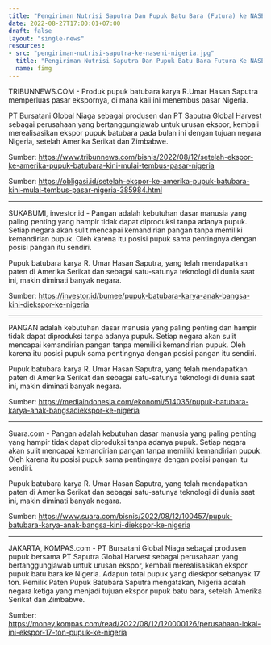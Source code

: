 ```yaml
---
title: "Pengiriman Nutrisi Saputra Dan Pupuk Batu Bara (Futura) ke NASENI - Nigeria"
date: 2022-08-27T17:00:01+07:00
draft: false
layout: "single-news"
resources:
- src: "pengiriman-nutrisi-saputra-ke-naseni-nigeria.jpg"
  title: "Pengiriman Nutrisi Saputra Dan Pupuk Batu Bara Futura Ke NASENI-Nigeria"
  name: fimg
---
```


TRIBUNNEWS.COM - Produk pupuk batubara karya R.Umar Hasan Saputra memperluas pasar ekspornya, di mana kali ini menembus pasar Nigeria.

PT Bursatani Global Niaga sebagai produsen dan PT Saputra Global Harvest sebagai perusahaan yang bertanggungjawab untuk urusan ekspor, kembali merealisasikan ekspor pupuk batubara pada bulan ini dengan tujuan negara Nigeria, setelah Amerika Serikat dan Zimbabwe.

Sumber: https://www.tribunnews.com/bisnis/2022/08/12/setelah-ekspor-ke-amerika-pupuk-batubara-kini-mulai-tembus-pasar-nigeria

Sumber: https://obligasi.id/setelah-ekspor-ke-amerika-pupuk-batubara-kini-mulai-tembus-pasar-nigeria-385984.html

--- 

SUKABUMI, investor.id - Pangan adalah kebutuhan dasar manusia yang paling penting yang hampir tidak dapat diproduksi tanpa adanya pupuk. Setiap negara akan sulit mencapai kemandirian pangan tanpa memiliki kemandirian pupuk. Oleh karena itu posisi pupuk sama pentingnya dengan posisi pangan itu sendiri.

Pupuk batubara karya R. Umar Hasan Saputra, yang telah mendapatkan paten di Amerika Serikat dan sebagai satu-satunya teknologi di dunia saat ini, makin diminati banyak negara.

Sumber: https://investor.id/bumee/pupuk-batubara-karya-anak-bangsa-kini-diekspor-ke-nigeria

---

PANGAN adalah kebutuhan dasar manusia yang paling penting dan hampir tidak dapat diproduksi tanpa adanya pupuk. Setiap negara akan sulit mencapai kemandirian pangan tanpa memiliki kemandirian pupuk. Oleh karena itu posisi pupuk sama pentingnya dengan posisi pangan itu sendiri.

Pupuk batubara karya R. Umar Hasan Saputra, yang telah mendapatkan paten di Amerika Serikat dan sebagai satu-satunya teknologi di dunia saat ini, makin diminati banyak negara.

Sumber: https://mediaindonesia.com/ekonomi/514035/pupuk-batubara-karya-anak-bangsadiekspor-ke-nigeria

---

Suara.com - Pangan adalah kebutuhan dasar manusia yang paling penting yang hampir tidak dapat diproduksi tanpa adanya pupuk. Setiap negara akan sulit mencapai kemandirian pangan tanpa memiliki kemandirian pupuk. Oleh karena itu posisi pupuk sama pentingnya dengan posisi pangan itu sendiri.

Pupuk batubara karya R. Umar Hasan Saputra, yang telah mendapatkan paten di Amerika Serikat dan sebagai satu-satunya teknologi di dunia saat ini, makin diminati banyak negara.

Sumber: https://www.suara.com/bisnis/2022/08/12/100457/pupuk-batubara-karya-anak-bangsa-kini-diekspor-ke-nigeria

---

JAKARTA, KOMPAS.com - PT Bursatani Global Niaga sebagai produsen pupuk bersama PT Saputra Global Harvest sebagai perusahaan yang bertanggungjawab untuk urusan ekspor, kembali merealisasikan ekspor pupuk batu bara ke Nigeria. Adapun total pupuk yang dieskpor sebanyak 17 ton. Pemilik Paten Pupuk Batubara Saputra mengatakan, Nigeria adalah negara ketiga yang menjadi tujuan ekspor pupuk batu bara, setelah Amerika Serikat dan Zimbabwe.

Sumber: https://money.kompas.com/read/2022/08/12/120000126/perusahaan-lokal-ini-ekspor-17-ton-pupuk-ke-nigeria
